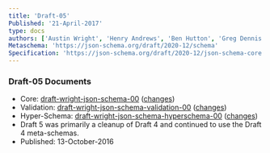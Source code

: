 ```yaml
---
title: 'Draft-05'
Published: '21-April-2017'
type: docs
authors: ['Austin Wright', 'Henry Andrews', 'Ben Hutton', 'Greg Dennis']
Metaschema: 'https://json-schema.org/draft/2020-12/schema'
Specification: 'https://json-schema.org/draft/2020-12/json-schema-core.html'
---
```


### Draft-05 Documents

- Core: [draft-wright-json-schema-00](https://json-schema.org/draft-05/draft-wright-json-schema-00.pdf) ([changes](https://json-schema.org/draft-05/draft-wright-json-schema-00.pdf#appendix-B))
- Validation: [draft-wright-json-schema-validation-00](https://json-schema.org/draft-05/draft-wright-json-schema-validation-00.pdf) ([changes](https://json-schema.org/draft-05/draft-wright-json-schema-validation-00.pdf#appendix-B))
- Hyper-Schema: [draft-wright-json-schema-hyperschema-00](https://json-schema.org/draft-05/draft-wright-json-schema-hyperschema-00.pdf) ([changes](https://json-schema.org/draft-05/draft-wright-json-schema-hyperschema-00.pdf#appendix-B))
- Draft 5 was primarily a cleanup of Draft 4 and continued to use the Draft 4 meta-schemas.
- Published: 13-October-2016
